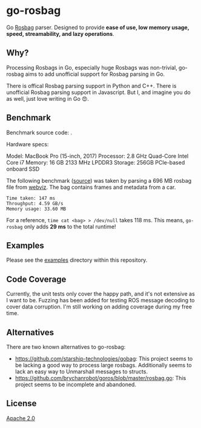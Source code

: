 # go-rosbag
Go [Rosbag](http://wiki.ros.org/rosbag) parser. Designed to provide **ease of use, low memory usage, speed, streamability, and lazy operations**.

## Why?
Processing Rosbags in Go, especially huge Rosbags was non-trivial, go-rosbag aims to add unofficial support for Rosbag parsing in Go.

There is offical Rosbag parsing support in Python and C++. There is unofficial Rosbag parsing support in Javascript. But I, and imagine you do as well, just love writing in Go 😍. 

## Benchmark

Benchmark source code: .

Hardware specs:

Model: MacBook Pro (15-inch, 2017)
Processor: 2.8 GHz Quad-Core Intel Core i7
Memory: 16 GB 2133 MHz LPDDR3
Storage: 256GB PCIe-based onboard SSD

The following benchmark ([source](https://github.com/lherman-cs/go-rosbag/blob/bb8c5d16d3b51ca42f137c8214b07446eaea25a0/decoder_bench_test.go)) was taken by parsing a 696 MB rosbag file from [webviz](https://webviz.io/). The bag contains frames and metadata from a car.

```
Time taken: 147 ms
Throughput: 4.59 GB/s
Memory usage: 33.60 MB
```

For a reference, `time cat <bag> > /dev/null` takes 118 ms. This means, `go-rosbag` only adds **29 ms** to the total runtime!

## Examples

Please see the [examples](examples) directory within this repository.


## Code Coverage

Currently, the unit tests only cover the happy path, and it's not extensive as I want to be. Fuzzing has been added for testing ROS message decoding to cover data corruption. I'm still working on adding coverage during my free time.

## Alternatives

There are two known alternatives to go-rosbag: 

* https://github.com/starship-technologies/gobag: This project seems to be lacking a good way to process large rosbags. Additionally seems to lack an easy way to Unmarshall messages to structs.
* https://github.com/brychanrobot/goros/blob/master/rosbag.go: This project seems to be incomplete and abandoned.

## License

[Apache 2.0](https://github.com/lherman-cs/go-rosbag/blob/master/LICENSE)
